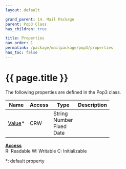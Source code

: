 ```yaml
---
layout: default

grand_parent: 14. Mail Package
parent: Pop3 Class
has_children: true

title: Properties
nav_order: 1
permalink: /package/mailpackage/pop3/properties
has_toc: false
---
```

# {{ page.title }}

The following properties are defined in the Pop3 class.

|Name       | Access | Type   | Description |
|----------	|--------|--------|-------------|
| [Value](/package/mailpackage/pop3/properties/value)* | CRW | String<br>Number<br>Fixed<br>Date | |

<u><b>Access</b></u><br>
R: Readable
W: Writable
C: Initializable

*: default property